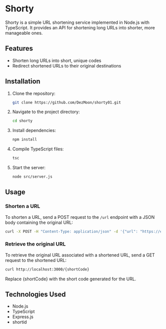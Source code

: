 # Shorty

Shorty is a simple URL shortening service implemented in Node.js with TypeScript. It provides an API for shortening long URLs into shorter, more manageable ones.

## Features

- Shorten long URLs into short, unique codes
- Redirect shortened URLs to their original destinations

## Installation

1. Clone the repository:

    ```bash
    git clone https://github.com/DezMoon/shorty01.git
    ```

2. Navigate to the project directory:

    ```bash
    cd shorty
    ```

3. Install dependencies:

    ```bash
    npm install
    ```

4. Compile TypeScript files:

    ```bash
    tsc
    ```

5. Start the server:

    ```bash
    node src/server.js
    ```

## Usage

### Shorten a URL

To shorten a URL, send a POST request to the `/url` endpoint with a JSON body containing the original URL:

```bash
curl -X POST -H "Content-Type: application/json" -d '{"url": "https://example.com"}' http://localhost:3000/url
```

### Retrieve the original URL

To retrieve the original URL associated with a shortened URL, send a GET request to the shortened URL:

```bash
curl http://localhost:3000/{shortCode}
```

Replace {shortCode} with the short code generated for the URL.

## Technologies Used

- Node.js
- TypeScript
- Express.js
- shortid




